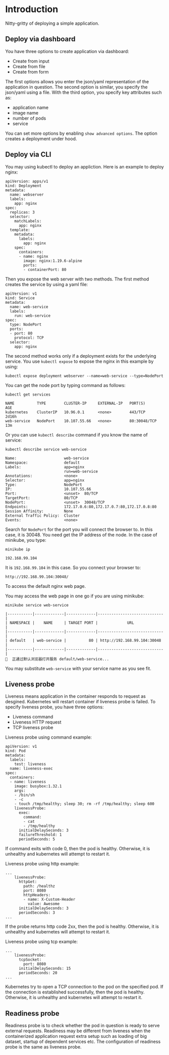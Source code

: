 # Introduction

Nitty-gritty of deploying a simple application.

## Deploy via dashboard

You have three options to create application via dashboard:
- Create from input
- Create from file
- Create from form

The first options allows you enter the json/yaml representation of the application in
question. The second option is similar, you specify the json/yaml using a file.
With the third option, you specify key attributes such as:
- application name
- image name
- number of pods
- service

You can set more options by enabling `show advanced options`.
The option creates a deployment under hood.

## Deploy via CLI

You may using kubectl to deploy an appliction. Here is an example to deploy
nginx:

    apiVersion: apps/v1
    kind: Deployment
    metadata:
      name: webserver
      labels:
        app: nginx
    spec:
      replicas: 3
      selector:
        matchLabels:
          app: nginx
      template:
        metadata:
          labels:
            app: nginx
        spec:
          containers:
          - name: nginx
            image: nginx:1.19.6-alpine
            ports:
            - containerPort: 80

Then you expose the web server with two methods.
The first method creates the service by using a yaml file:

    apiVersion: v1
    kind: Service
    metadata:
      name: web-service
      labels:
        run: web-service
    spec:
      type: NodePort
      ports:
      - port: 80
        protocol: TCP
      selector:
        app: nginx

The second method works only if a deployment exists for the underlying service.
You use `kubectl expose` to expose the nginx in this example by using:

    kubectl expose deployment webserver --name=web-service --type=NodePort

You can get the node port by typing command as follows:

    kubectl get services

    NAME          TYPE        CLUSTER-IP     EXTERNAL-IP   PORT(S)        AGE
    kubernetes    ClusterIP   10.96.0.1      <none>        443/TCP        2d16h
    web-service   NodePort    10.107.55.66   <none>        80:30048/TCP   13m

Or you can use `kubectl describe` command if you know the name of service:

    kubectl describe service web-service

    Name:                     web-service
    Namespace:                default
    Labels:                   app=nginx
                              run=web-service
    Annotations:              <none>
    Selector:                 app=nginx
    Type:                     NodePort
    IP:                       10.107.55.66
    Port:                     <unset>  80/TCP
    TargetPort:               80/TCP
    NodePort:                 <unset>  30048/TCP
    Endpoints:                172.17.0.6:80,172.17.0.7:80,172.17.0.8:80
    Session Affinity:         None
    External Traffic Policy:  Cluster
    Events:                   <none>

Search for `NodePort` for the port you will connect the browser to. In this case,
it is 30048. You need get the IP address of the node. In the case of minikube,
you type:

    minikube ip

    192.168.99.104

It is `192.168.99.104` in this case. So you connect your browser to:

    http://192.168.99.104:30048/

To access the default nginx web page.

You may access the web page in one go if you are using minikube:

    minikube service web-service

    |-----------|-------------|-------------|-----------------------------|
    | NAMESPACE |    NAME     | TARGET PORT |             URL             |
    |-----------|-------------|-------------|-----------------------------|
    | default   | web-service |          80 | http://192.168.99.104:30048 |
    |-----------|-------------|-------------|-----------------------------|
    🎉  正通过默认浏览器打开服务 default/web-service...

You may substitute `web-service` with your service name as you see fit.

## Liveness probe

Liveness means application in the container responds to request as desgined.
Kubernetes will restart container if liveness probe is failed.
To specify liveness probe, you have three options:
- Liveness command
- Liveness HTTP request
- TCP liveness probe

Liveness probe using command example:

    apiVersion: v1
    kind: Pod
    metadata:
      labels:
        test: liveness
      name: liveness-exec
    spec:
      containers:
      - name: liveness
        image: busybox:1.32.1
        args:
        - /bin/sh
        - -c
        - touch /tmp/healthy; sleep 30; rm -rf /tmp/healthy; sleep 600
        livenessProbe:
          exec:
            command:
            - cat
            - /tmp/healthy
          initialDelaySeconds: 3
          failureThreshold: 1
          periodSeconds: 5

If command exits with code 0, then the pod is healthy. Otherwise, it is
unhealthy and kubernetes will attempt to restart it.

Liveness probe using http example:

    ...
        livenessProbe:
          httpGet:
            path: /healthz
            port: 8080
            httpHeaders:
            - name: X-Custom-Header
              value: Awesome
          initialDelaySeconds: 3
          periodSeconds: 3
    ...

If the probe returns http code 2xx, then the pod is healthy. Otherwise, it is
unhealthy and kubernetes will attempt to restart it.

Liveness probe using tcp example:

    ...
        livenessProbe:
          tcpSocket:
            port: 8080
          initialDelaySeconds: 15
          periodSeconds: 20
    ...

Kubernetes try to open a TCP connection to the pod on the specified pod. If the
connection is established successfully, then the pod is healthy. Otherwise, it
is unhealthy and kubernetes will attempt to restart it.

## Readiness probe

Readiness probe is to check whether the pod in question is ready to serve
external requests. Readiness may be different from liveness when the
containerized application request extra setup such as loading of big dataset,
startup of dependent services etc. The configuration of readiness probe is the
same as liveness probe.
